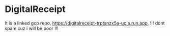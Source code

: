 # DigitalReceipt

It is a linked gcp repo, 
https://digitalreceipt-trptsnzx5a-uc.a.run.app, !!! dont spam cuz i will be poor !!!
